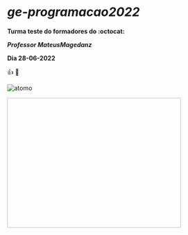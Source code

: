 # ***ge-programacao2022***
**Turma teste do formadores do :octocat:**

***Professor MateusMagedanz***

**Dia 28-06-2022**

:+1:
:clap:

![atomo](https://www.google.com/search?q=imagem+do+%C3%A1tomo&rlz=1C1CHBD_pt-PTBR919BR919&tbm=isch&source=iu&ictx=1&vet=1&fir=IlXgAqExC0VpIM%252CG3xoodxLiqokPM%252C_%253BwH0fr0XejpYVmM%252CLwimtgm-b9vu2M%252C_%253BvWyngolBVEHG7M%252CUB6w91FrCgu6iM%252C_%253B_27Bg2zSrYn-tM%252CdUVRRuof_rUxqM%252C_%253BQ5sCTi5fZXEL-M%252CLohRzIsue1GOOM%252C_%253BxDteOEav6WU0yM%252CMh5luGtqgBC93M%252C_%253BZqDPMLZgnzSBxM%252CMKDlYNfBcHtzeM%252C_%253BqH4qMXTDj_Z4eM%252CQs02uQWqo_zTIM%252C_%253B61c7QDBFpNxFjM%252C_xJyOYnlJSkg5M%252C_%253Bb4w3BJV24BIs7M%252Cyu9ysW0tJ4Hz8M%252C_%253BPQlF8NQAMd2cJM%252C_vvpMDH-g4GktM%252C_%253BOduoFLoHZr5MdM%252Cz_je4CT4oDuU2M%252C_%253B85R2zffHI3pQ5M%252CPxAV0yUDkgOcwM%252C_%253BkDvhB2iJwuXaUM%252C_xJyOYnlJSkg5M%252C_&usg=AI4_-kSjxJl5jydsonOJ3spsSWp23T1f-A&sa=X&ved=2ahUKEwi8872Km9D4AhUEu5UCHTsYCAgQ9QF6BAgDEAE#imgrc=sBvTD8BZ-FFaHM)

<img src = " " width = "400px" height= "300">
